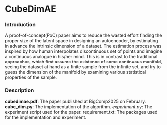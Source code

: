 # CubeDimAE


### Introduction

A proof-of-concept(PoC) paper aims to reduce the wasted effort finding the proper size of the latent space in designing an autoencoder, by estimating in advance the intrinsic dimension of a dataset.
The estimation process was inspired by how human interpolates discontinuous set of points and imagine a continuous analogue in his/her mind.
This is in contrast to the traditional approaches, which first assume the existence of some continuous manifold, seeing the dataset at hand as a finite sample from the infinite set,
and try to guess the dimension of the manifold by examining various statistical properties of the sample.


### Description

**cubedimae.pdf**: The paper published at BigComp2025 on February.
**cube_dim.py**: The implementation of the algorithm.
*experiment.py*: The experiment script used for the paper.
requirement.txt: The packages used for the implementation and experiment.
